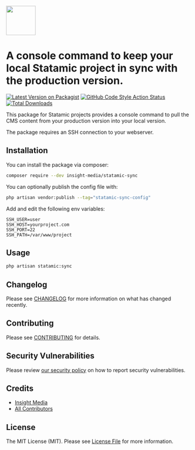 <br>
<img src="https://www.insight-media.be/images/logo.svg" height="80">

# A console command to keep your local Statamic project in sync with the production version.

[![Latest Version on Packagist](https://img.shields.io/packagist/v/insight-media/statamic-sync.svg?style=flat-square)](https://packagist.org/packages/insight-media/statamic-sync)
[![GitHub Code Style Action Status](https://img.shields.io/github/workflow/status/insight-media/statamic-sync/Check%20&%20fix%20styling?label=code%20style)](https://github.com/insight-media/statamic-sync/actions?query=workflow%3A"Check+%26+fix+styling"+branch%3Amain)
[![Total Downloads](https://img.shields.io/packagist/dt/insight-media/statamic-sync.svg?style=flat-square)](https://packagist.org/packages/insight-media/statamic-sync)

This package for Statamic projects provides a console command to pull the CMS content from your production version into your local version.

The package requires an SSH connection to your webserver.

## Installation

You can install the package via composer:

```bash
composer require --dev insight-media/statamic-sync
```

You can optionally publish the config file with:

```bash
php artisan vendor:publish --tag="statamic-sync-config"
```

Add and edit the following env variables:

```code
SSH_USER=user
SSH_HOST=yourproject.com
SSH_PORT=22
SSH_PATH=/var/www/project
```

## Usage

```bash
php artisan statamic:sync
```

## Changelog

Please see [CHANGELOG](CHANGELOG.md) for more information on what has changed recently.

## Contributing

Please see [CONTRIBUTING](.github/CONTRIBUTING.md) for details.

## Security Vulnerabilities

Please review [our security policy](../../security/policy) on how to report security vulnerabilities.

## Credits

- [Insight Media](https://github.com/insight-media)
- [All Contributors](../../contributors)

## License

The MIT License (MIT). Please see [License File](LICENSE.md) for more information.
